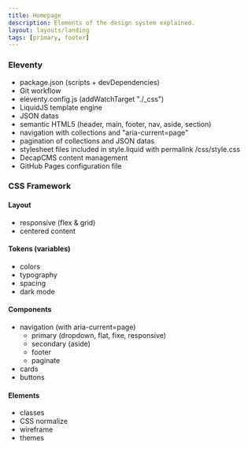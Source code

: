 ```yaml
---
title: Homepage
description: Elements of the design system explained.
layout: layouts/landing
tags: [primary, footer]
---
```

### Eleventy
- package.json (scripts + devDependencies)
- Git workflow
- eleventy.config.js (addWatchTarget "./_css")
- LiquidJS template engine
- JSON datas
- semantic HTML5 (header, main, footer, nav, aside, section)
- navigation with collections and "aria-current=page"
- pagination of collections and JSON datas
- stylesheet files included in style.liquid with permalink /css/style.css
- DecapCMS content management
- GitHub Pages configuration file

### CSS Framework

#### Layout
- responsive (flex & grid)
- centered content

#### Tokens (variables)
- colors
- typography
- spacing
- dark mode

#### Components
- navigation (with aria-current=page)
  - primary (dropdown, flat, fixe, responsive)
  - secondary (aside)
  - footer
  - paginate
- cards
- buttons

#### Elements
- classes
- CSS normalize
- wireframe
- themes